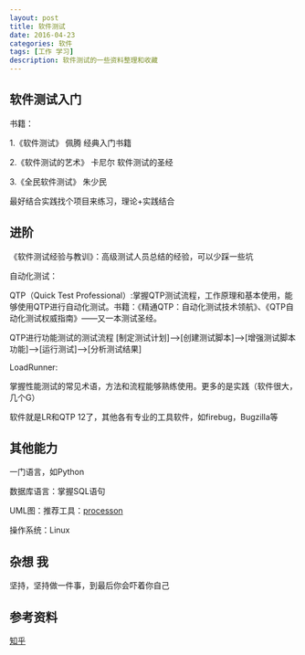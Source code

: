 ```yaml
---
layout: post
title: 软件测试
date: 2016-04-23
categories: 软件
tags: [工作 学习]
description: 软件测试的一些资料整理和收藏
---
```

## 软件测试入门
书籍：

1.《软件测试》 佩腾 经典入门书籍

2.《软件测试的艺术》 卡尼尔 软件测试的圣经

3.《全民软件测试》 朱少民

最好结合实践找个项目来练习，理论+实践结合

## 进阶

《软件测试经验与教训》：高级测试人员总结的经验，可以少踩一些坑

 自动化测试：

 QTP（Quick Test Professional）:掌握QTP测试流程，工作原理和基本使用，能够使用QTP进行自动化测试。书籍：《精通QTP：自动化测试技术领航》、《QTP自动化测试权威指南》——又一本测试圣经。

QTP进行功能测试的测试流程 [制定测试计划]——>[创建测试脚本]——>[增强测试脚本功能]——>[运行测试]——>[分析测试结果]

 LoadRunner:

掌握性能测试的常见术语，方法和流程能够熟练使用。更多的是实践（软件很大，几个G）

软件就是LR和QTP 12了，其他各有专业的工具软件，如firebug，Bugzilla等

## 其他能力
一门语言，如Python

数据库语言：掌握SQL语句

UML图：推荐工具：[processon](https://www.processon.com)

操作系统：Linux

## 杂想 我

坚持，坚持做一件事，到最后你会吓着你自己

## 参考资料

[知乎](https://www.zhihu.com/question/20352581)
